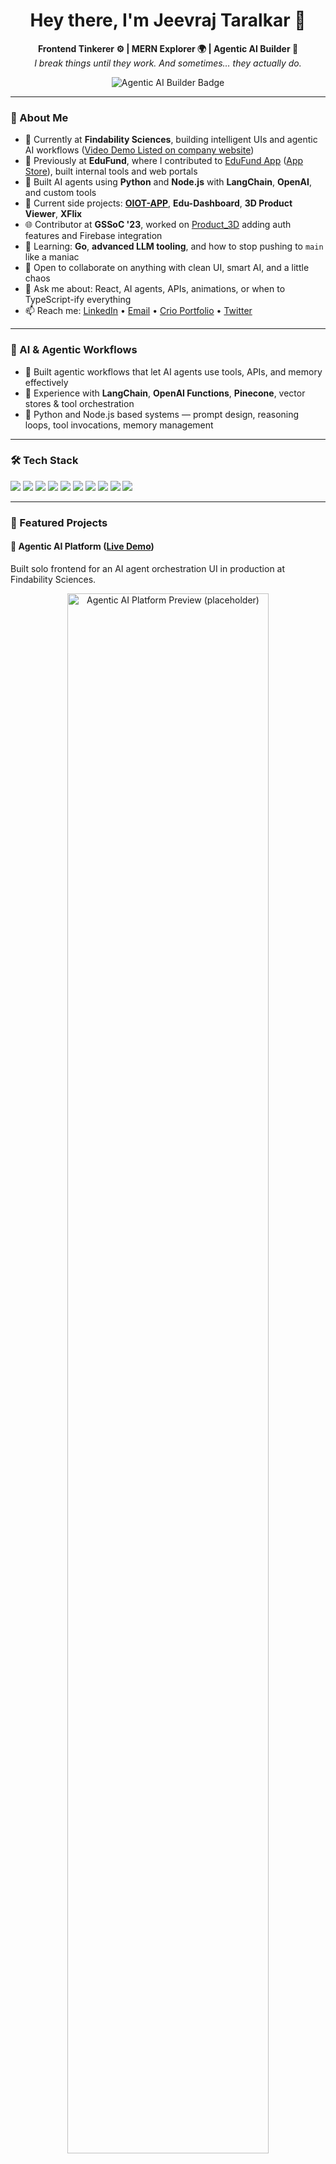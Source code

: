 <h1 align="center">Hey there, I'm Jeevraj Taralkar 👋</h1>

<p align="center">
  <b>Frontend Tinkerer ⚙️ | MERN Explorer 🌍 | Agentic AI Builder 🤖</b><br/>
  <i>I break things until they work. And sometimes… they actually do.</i>
</p>

<p align="center">
  <img src="https://img.shields.io/badge/Agentic%20AI%20Builder-%F0%9F%A4%96-blueviolet?style=for-the-badge" alt="Agentic AI Builder Badge"/>
</p>

---

### 🚀 About Me

- 💼 Currently at **Findability Sciences**, building intelligent UIs and agentic AI workflows ([Video Demo Listed on company website](https://www.findability.ai/en/agentic-ai-platform))
- 🏦 Previously at **EduFund**, where I contributed to [EduFund App](https://play.google.com/store/apps/details?id=com.educationfund.edufund&hl=en_IN) ([App Store](https://apps.apple.com/in/app/edufund-mutual-funds-sip/id1538432722)), built internal tools and web portals
- 🤖 Built AI agents using **Python** and **Node.js** with **LangChain**, **OpenAI**, and custom tools
- 🔭 Current side projects: [**OIOT-APP**](https://oiot.app/), **Edu-Dashboard**, **3D Product Viewer**, **XFlix**
- 🌐 Contributor at **GSSoC '23**, worked on [Product_3D](https://github.com/JTtime/Product_3D) adding auth features and Firebase integration
- 🌱 Learning: **Go**, **advanced LLM tooling**, and how to stop pushing to `main` like a maniac
- 👯 Open to collaborate on anything with clean UI, smart AI, and a little chaos
- 💬 Ask me about: React, AI agents, APIs, animations, or when to TypeScript-ify everything
- 📫 Reach me: [LinkedIn](https://www.linkedin.com/in/jeevraj-taralkar-69103829/) • [Email](mailto:jeevraj.vjti@gmail.com) • [Crio Portfolio](https://www.crio.do/learn/portfolio/jeevraj-vjti/) • [Twitter](https://x.com/JTtime_C)

---

### 🧠 AI & Agentic Workflows

- 🧩 Built agentic workflows that let AI agents use tools, APIs, and memory effectively
- 🔁 Experience with **LangChain**, **OpenAI Functions**, **Pinecone**, vector stores & tool orchestration
- 🧪 Python and Node.js based systems — prompt design, reasoning loops, tool invocations, memory management

---

### 🛠️ Tech Stack

<p>
  <img src="https://img.shields.io/badge/-JavaScript-black?style=flat&logo=javascript" />
  <img src="https://img.shields.io/badge/-TypeScript-black?style=flat&logo=typescript" />
  <img src="https://img.shields.io/badge/-React-black?style=flat&logo=react" />
  <img src="https://img.shields.io/badge/-React%20Native-black?style=flat&logo=react" />
  <img src="https://img.shields.io/badge/-Node.js-black?style=flat&logo=node.js" />
  <img src="https://img.shields.io/badge/-Next.js-black?style=flat&logo=next.js" />
  <img src="https://img.shields.io/badge/-Python-black?style=flat&logo=python" />
  <img src="https://img.shields.io/badge/-LangChain-black?style=flat&logo=python" />
  <img src="https://img.shields.io/badge/-OpenAI-black?style=flat&logo=openai" />
  <img src="https://img.shields.io/badge/-MongoDB-black?style=flat&logo=mongodb" />
</p>

---

### 📌 Featured Projects

#### 🎯 Agentic AI Platform ([Live Demo](https://www.findability.ai/en/agentic-ai-platform))
Built solo frontend for an AI agent orchestration UI in production at Findability Sciences.

<p align="center">
  <img src="https://github.com/user-attachments/assets/e3c64d91-0043-43d1-8b59-54e5b3019ada" width="80%" alt="Agentic AI Platform Preview (placeholder)" />
</p>

**Stack**: React, Material UI

---

#### 📱 EduFund Mobile App ([Play Store](https://play.google.com/store/apps/details?id=com.educationfund.edufund&hl=en_IN) • [App Store](https://apps.apple.com/in/app/edufund-mutual-funds-sip/id1538432722))
Contributed to core flows in a production-grade savings & investment app with more than half a million users.

<p align="center">
  <img src="https://play-lh.googleusercontent.com/YVjLTP3FR61d947oI7t5VtAj--ekjJyTyKI-K7POHF3T4A3Uu0H_NPP-ZllKwD3UH0la=w2560-h1440-rw" width="300px"
       height="auto" alt="EduFund App Preview (placeholder)" />
</p>

**Stack**: React Native, Redux, REST APIs, Android, iOS

---

#### 🛠️ EduFund Admin Panel (Internal)
Created internal dashboards in Next.js to manage user analytics and workflows.

**Stack**: Next.js, Material UI

---

#### 🌐 EduFund Web Portal ([Visit](https://app.edufund.in/))
Built parts of the public-facing portal to onboard users and display financial content.

**Stack**: Next.js, Material UI, React-table

---

#### 👕 Product_3D ([Repo](https://github.com/JTtime/Product_3D))
Open-source 3D T-shirt customizer built with React Three.js WEBGL — contributed during **GSSoC'23**. Worked on Firebase integration, Google sign-in/sign-up, and modular component refactors.

<p align="center">
  <img src="https://imgur.com/DvEZnW7.png" width="80%" alt="Product 3D Customizer Preview" />
  <img src="https://imgur.com/B1yHPt2.png" width="80%" alt="Product 3D Customizer Preview" />
  
</p>

**Stack**: React, Three.js, Firebase Auth, Google Sign-in, Tailwind

---
#### 📊 Edu-Dashboard
Dynamic charts & analytics built with reusable components.

**Stack**: React, Chart.js, TypeScript

---

#### 🎥 XFlix
YouTube-style video player with REST API integration and search.

**Stack**: React, REST APIs

---

#### 🛍️ QKart Frontend
Scalable e-commerce UI with cart, filters, and responsive layout.

**Stack**: React, Material UI

---

#### ⚙️ Admin UI Challenge
Hackathon admin panel challenge with editable tables and batch actions.

**Stack**: JavaScript

---

### 📊 GitHub Stats

<p align="center">
  <img width="48%" src="https://github-readme-stats.vercel.app/api?username=JTtime&show_icons=true&theme=default#gh-light-mode-only" />
  <img width="48%" src="https://github-readme-stats.vercel.app/api?username=JTtime&show_icons=true&theme=tokyonight#gh-dark-mode-only" />
</p>

<p align="center">
  <img width="48%" src="https://github-readme-streak-stats.herokuapp.com/?user=JTtime&theme=default#gh-light-mode-only" />
  <img width="48%" src="https://github-readme-streak-stats.herokuapp.com/?user=JTtime&theme=tokyonight#gh-dark-mode-only" />
</p>

---

### ✨ Quote to Code By

> *“README: Because even your future self won’t remember what you were doing.” – Not me, but I should’ve said it.*

